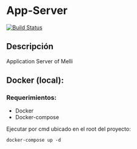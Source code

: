# App-Server
[![Build Status](https://travis-ci.com/7552-2C-2018/App-Server.svg?branch=master)](https://travis-ci.com/7552-2C-2018/App-Server)
## Descripción
Application Server of Melli

## Docker (local):

### Requerimientos:
- Docker
- Docker-compose

Ejecutar por cmd ubicado en el root del proyecto:  
```
docker-compose up -d
```
